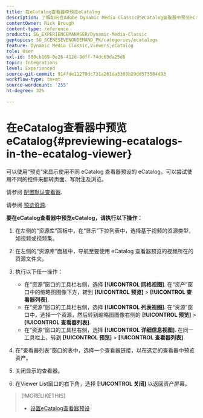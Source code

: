 ```yaml
---
title: 在eCatalog查看器中预览eCatalog
description: 了解如何在Adobe Dynamic Media Classic的eCatalog查看器中预览eCatalogs。
contentOwner: Rick Brough
content-type: reference
products: SG_EXPERIENCEMANAGER/Dynamic-Media-Classic
geptopics: SG_SCENESEVENONDEMAND_PK/categories/ecatalogs
feature: Dynamic Media Classic,Viewers,eCatalog
role: User
exl-id: 580cb169-0e26-412d-8dff-74dc63da25d8
topic: Integrations
level: Experienced
source-git-commit: 914fde11270dc731a261da3305b29dd573584d93
workflow-type: tm+mt
source-wordcount: '255'
ht-degree: 32%

---
```


# 在eCatalog查看器中预览eCatalog{#previewing-ecatalogs-in-the-ecatalog-viewer}

可以使用“预览”来显示使用不同 eCatalog 查看器预设的 eCatalog。可以尝试使用不同的控件来翻转页面、写附注及浏览。

请参阅 [配置默认查看器](application-setup.md#configuring_default_viewers).

请参阅 [预览资源](previewing-asset.md#previewing_an_asset).

**要在eCatalog查看器中预览eCatalog，请执行以下操作：**

1. 在左侧的“资源库”面板中，在“显示”下拉列表中，选择基于视频的资源类型，如视频或视频集。
1. 在左侧的“资源库”面板中，导航至要使用 eCatalog 查看器预览的视频所在的资源文件夹。
1. 执行以下任一操作：

   * 在“资源”窗口的工具栏右侧，选择 **[!UICONTROL 网格视图]**. 在“资产”窗口中的缩略图图像下方，转到 **[!UICONTROL 预览]** > **[!UICONTROL 查看器列表]**.
   * 在“资源”窗口的工具栏右侧，选择 **[!UICONTROL 列表视图]**. 在“资源”窗口中，选择一个资源，然后转到缩略图图像右侧的 **[!UICONTROL 预览]** > **[!UICONTROL 查看器列表]**.
   * 在“资源”窗口的工具栏右侧，选择 **[!UICONTROL 详细信息视图]**. 在同一工具栏上，转到 **[!UICONTROL 预览]** > **[!UICONTROL 查看器列表]**.

1. 在“查看器列表”窗口的表中，选择一个查看器链接，以在选定的查看器中预览资产。
1. 关闭显示的查看器。
1. 在Viewer List窗口的右下角，选择 **[!UICONTROL 关闭]** 以返回资产屏幕。

>[!MORELIKETHIS]
>
>* [设置eCatalog查看器预设](setting-ecatalog-viewer-presets.md#setting_up_ecatalog_viewer_presets)
